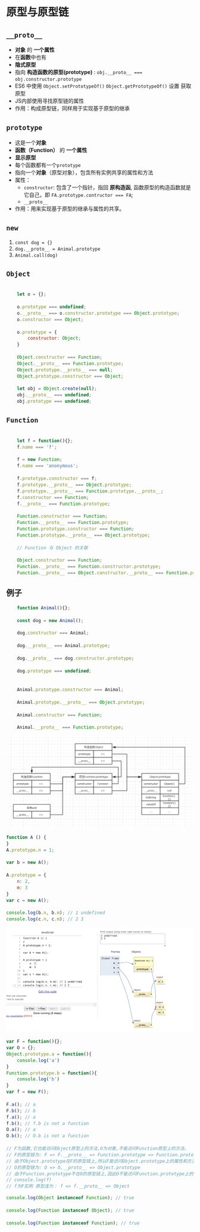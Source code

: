 # 原型与原型链

## `__proto__`

+ **对象** 的 **一个属性**
+ 在**函数**中也有
+ **隐式原型**
+ 指向 **构造函数的原型(prototype)** : `obj.__proto__ === obj.constructor.prototype`
+ ES6 中使用 `Object.setPrototypeOf()` `Object.getPrototypeOf()` 设置 获取 原型
+ JS内部使用寻找原型链的属性
+ 作用：构成原型链，同样用于实现基于原型的继承

## `prototype`

+ 这是一个**对象**
+ **函数（Function）** 的 **一个属性**
+ **显示原型**
+ 每个函数都有一个`prototype`
+ 指向一个**对象**（原型对象），包含所有实例共享的属性和方法
+ 属性：
  + `constructor`: 包含了一个指针，指回 **原构造函**, 函数原型的构造函数就是它自己，即 `FA.prototype.contructor === FA`;
  + `__proto__`
+ 作用：用来实现基于原型的继承与属性的共享。

## `new`

1. `const dog = {}`
2. `dog.__proto__ = Animal.prototype`
3. `Animal.call(dog)`

## `Object`

```js

    let o = {};

    o.prototype === undefined;
    o.__proto__ === o.constructor.prototype === Object.prototype;
    o.constructor === Object;

    o.prototype = {
        constructor: Object;
    }

    Object.constructor === Function;
    Object.__proto__ === Function.prototype;
    Object.prototype.__proto__ === null;
    Object.prototype.constructor === Object;

    let obj = Object.create(null);
    obj.__proto__ === undefined;
    obj.prototype === undefined;
```

## `Function`

```js

    let f = function(){};
    f.name === 'f';

    f = new Function;
    f.name === 'anonymous';

    f.prototype.constructor === f;
    f.prototype.__proto__ === Object.prototype;
    f.prototype.__proto__ === Function.prototype.__proto__;
    f.constructor === Function;
    f.__proto__ === Function.prototype;

    Function.constructor === Function;
    Function.__proto__ === Function.prototype;
    Function.prototype.constructor === Function;
    Function.prototype.__proto__ === Object.prototype;

    // Function 与 Object 的关联

    Object.constructor === Function;
    Function.__proto__ === Function.constructor.prototype;
    Function.__proto__ === Object.constructor.__proto__ === Function.prototype;
```

## 例子

```js
    function Animal(){};

    const dog = new Animal();

    dog.constructor === Animal;

    dog.__proto__ === Animal.prototype;

    dog.__proto__ === dog.constructor.prototype;

    dog.prototype === undefined;


    Animal.prototype.constructor === Animal;

    Animal.prototype.__proto__ === Object.prototype;

    Animal.constructor === Function;

    Animal.__proto__ === Function.prototype;
```

![原型链](../assets/images/property.png)

```js
function A () {
}
A.prototype.n = 1;

var b = new A();

A.prototype = {
    n: 2,
    m: 3
}
var c = new A();

console.log(b.n, b.m); // 1 undefined
console.log(c.n, c.m); // 2 3

```

![demo1](../assets/images/prototypeDemo1.png)

```js
var F = function(){};
var O = {};
Object.prototype.a = function(){
    console.log('a')
}
Function.prototype.b = function(){
    console.log('b')
}
var f = new F();

F.a(); // a
F.b(); // b
f.a(); // a
f.b(); // f.b is not a function
O.a(); // a
O.b(); // O.b is not a function

// F为函数,它也能访问Object原型上的方法,O为对象,不能访问Function原型上的方法。
// F的原型链为: F => F.__proto__ => Function.prototype => Function.prototype.__proto__ => Object.prototype
// 由于Object.prototype在F的原型链上,所以F能访问Object.prototype上的属性和方法。即: F.a(),F.b()能正常访问。
// O的原型链为: O => O.__proto__ => Object.prototype
// 由于Function.prototype不在O的原型链上,因此O不能访问Function.prototype上的方法,即O.b()抛出错误。
// console.log(f)
// f为F实例 原型连为： f => f.__proto__ => Object

```

```js
console.log(Object instanceof Function); // true

console.log(Function instanceof Object); // true

console.log(Function instanceof Function); // true

```
